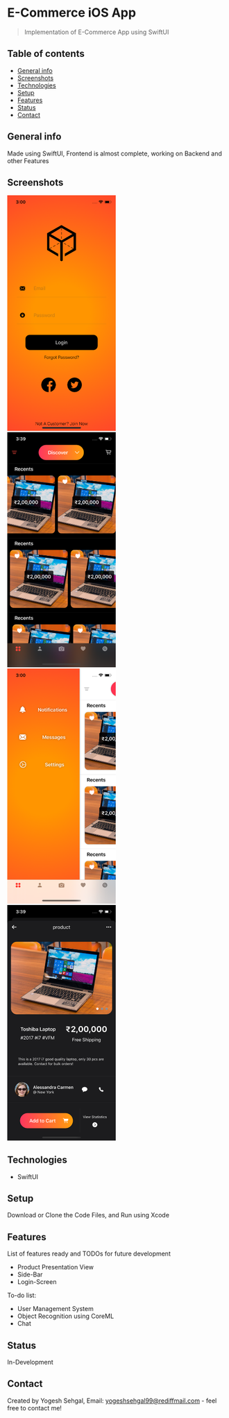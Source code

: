 # E-Commerce iOS App
> Implementation of E-Commerce App using SwiftUI

## Table of contents
* [General info](#general-info)
* [Screenshots](#screenshots)
* [Technologies](#technologies)
* [Setup](#setup)
* [Features](#features)
* [Status](#status)
* [Contact](#contact)

## General info
Made using SwiftUI, Frontend is almost complete, working on Backend and other Features

## Screenshots
<img src="https://raw.githubusercontent.com/ysehgal147/e-commerce-ios-app/master/Screenshot/Simulator%20Screen%20Shot%20-%20iPhone%2011%20Pro%20-%202020-07-19%20at%2003.00.22.png" width="250">&nbsp;&nbsp;&nbsp;&nbsp;&nbsp;&nbsp;&nbsp;&nbsp;&nbsp;&nbsp;<img src="https://raw.githubusercontent.com/ysehgal147/e-commerce-ios-app/master/Screenshot/Simulator%20Screen%20Shot%20-%20iPhone%2011%20Pro%20-%202020-07-19%20at%2003.39.00.png" width="250">&nbsp;&nbsp;&nbsp;&nbsp;&nbsp;&nbsp;&nbsp;&nbsp;&nbsp;&nbsp;<img src="https://raw.githubusercontent.com/ysehgal147/e-commerce-ios-app/master/Screenshot/Simulator%20Screen%20Shot%20-%20iPhone%2011%20Pro%20-%202020-07-19%20at%2003.00.34.png" width="250">&nbsp;&nbsp;&nbsp;&nbsp;&nbsp;&nbsp;&nbsp;&nbsp;&nbsp;&nbsp;<img src="https://raw.githubusercontent.com/ysehgal147/e-commerce-ios-app/master/Screenshot/Simulator%20Screen%20Shot%20-%20iPhone%2011%20Pro%20-%202020-07-19%20at%2003.39.17.png" width="250">

## Technologies
* SwiftUI

## Setup
Download or Clone the Code Files, and Run using Xcode

## Features
List of features ready and TODOs for future development
* Product Presentation View
* Side-Bar
* Login-Screen

To-do list:
* User Management System
* Object Recognition using CoreML
* Chat

## Status
In-Development

## Contact
Created by Yogesh Sehgal, Email: [yogeshsehgal99@rediffmail.com](yogeshsehgal99@rediffmail.com) - feel free to contact me!
